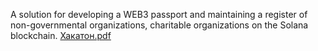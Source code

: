 A solution for developing a WEB3 passport and maintaining a register of non-governmental organizations, charitable organizations on the Solana blockchain.
[Хакатон.pdf](https://github.com/VarnavaA/HelpSpaceMintSolanaNFT/files/14909786/2.pdf)

